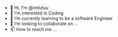 - 👋 Hi, I’m @imtutuu
- 👀 I’m interested in Coding
- 🌱 I’m currently learning to be a software Engineer
- 💞️ I’m looking to collaborate on ...
- 📫 How to reach me ...

<!---
imtutuu/imtutuu is a ✨ special ✨ repository because its `README.md` (this file) appears on your GitHub profile.
You can click the Preview link to take a look at your changes.
--->
